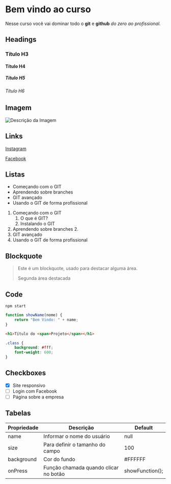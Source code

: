 # Bem vindo ao curso

Nesse curso você vai dominar todo o **git** e **github** _do zero ao profissional._

## Headings

### Título H3

#### Título H4

##### Título H5

###### Título H6

## Imagem

![Descrição da Imagem](https://logos-world.net/wp-content/uploads/2020/11/GitHub-Emblem.png)

## Links

[Instagram](https://www.instagram.com)

[Facebook](https://www.facebook.com)

## Listas

- Começando com o GIT
- Aprendendo sobre branches
- GIT avançado
- Usando o GIT de forma profissional

1. Começando com o GIT
   1. O que é GIT?
   2. Instalando o GIT
2. Aprendendo sobre branches 2.
3. GIT avançado
4. Usando o GIT de forma profissional

## Blockquote

> Este é um blockquote, usado para destacar alguma área.
>
> Segunda área destacada

## Code

```
npm start
```

```js
function showName(nome) {
	return "Bem Vindo: " + name;
}
```

```html
<h1>Título do <span>Projeto</span></h1>
```

```css
.class {
	background: #fff;
	font-weight: 600;
}
```

## Checkboxes

- [x] Site responsivo
- [ ] Login com Facebook
- [ ] Página sobre a empresa

## Tabelas

| Propriedade | Descrição                             | Default         |
| ----------- | ------------------------------------- | --------------- |
| name        | Informar o nome do usuário            | null            |
| size        | Para definir o tamanho do campo       | 100             |
| background  | Cor do fundo                          | #FFFFFF         |
| onPress     | Função chamada quando clicar no botão | showFunction(); |
